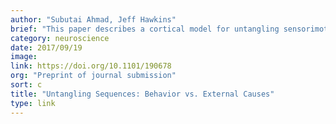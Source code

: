 ```yaml
---
author: "Subutai Ahmad, Jeff Hawkins"
brief: "This paper describes a cortical model for untangling sensorimotor from external sequences. It shows how a single neural mechanism can learn and recognize these two types of sequences: sequences where sensory inputs change due to external factors, and sequences where inputs change due to our own behavior (sensorimotor sequences)."
category: neuroscience
date: 2017/09/19
image:
link: https://doi.org/10.1101/190678
org: "Preprint of journal submission"
sort: c
title: "Untangling Sequences: Behavior vs. External Causes"
type: link
---
```

